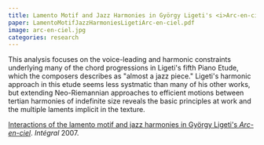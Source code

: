 ```yaml
---
title: Lamento Motif and Jazz Harmonies in György Ligeti's <i>Arc-en-ciel</i>
paper: LamentoMotifJazzHarmoniesLigetiArc-en-ciel.pdf
image: arc-en-ciel.jpg
categories: research
---
```

This analysis focuses on the voice-leading and harmonic constraints underlying many of the chord progressions in Ligeti's fifth Piano Etude, which the composers describes as "almost a jazz piece." Ligeti's harmonic approach in this etude seems less systmatic than many of his other works, but extending Neo-Riemannian approaches to efficient motions between tertian harmonies of indefinite size reveals the basic principles at work and the multiple laments implicit in the texture.

[Interactions of the lamento motif and jazz harmonies in György Ligeti's _Arc-en-ciel_][Integral]. _Intégral_ 2007.

[Integral]: http://theory.esm.rochester.edu/integral/volumes#21